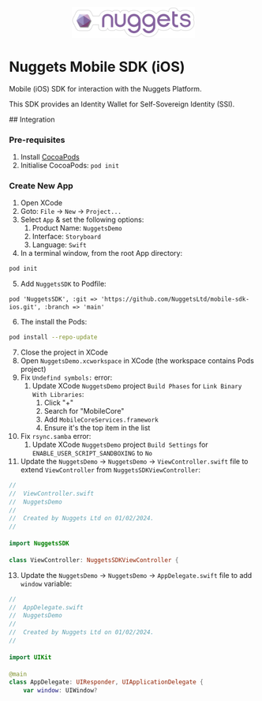 <p align="center">
  <a href="https://nuggets.life">
    <img src="./assets/nuggets-logo.svg" alt="Nuggets Ltd" width="250">
  </a>
</p>

# Nuggets Mobile SDK (iOS)
Mobile (iOS) SDK for interaction with the Nuggets Platform.

This SDK provides an Identity Wallet for Self-Sovereign Identity (SSI). 

## Integration

### Pre-requisites
1. Install [CocoaPods](https://cocoapods.org/)
2. Initialise CocoaPods: `pod init`

### Create New App
1. Open XCode
2. Goto: `File` -> `New` -> `Project...`
3. Select `App` & set the following options:
   1. Product Name: `NuggetsDemo`
   2. Interface: `Storyboard`
   3. Language: `Swift`
4. In a terminal window, from the root App directory:
```bash
pod init
```
5. Add `NuggetsSDK` to Podfile:
```podspec
pod 'NuggetsSDK', :git => 'https://github.com/NuggetsLtd/mobile-sdk-ios.git', :branch => 'main'
```
6. The install the Pods:
```bash
pod install --repo-update
```
7. Close the project in XCode
8. Open `NuggetsDemo.xcworkspace` in XCode (the workspace contains Pods project)
10. Fix `Undefind symbols:` error:
    1. Update XCode `NuggetsDemo` project `Build Phases` for `Link Binary With Libraries`:
       1. Click "+"
       2. Search for "MobileCore"
       3. Add `MobileCoreServices.framework`
       4. Ensure it's the top item in the list
11. Fix `rsync.samba` error:
    1. Update XCode `NuggetsDemo` project `Build Settings` for `ENABLE_USER_SCRIPT_SANDBOXING` to `No`
12. Update the `NuggetsDemo` -> `NuggetsDemo` -> `ViewController.swift` file to extend `ViewController` from `NuggetsSDKViewController`:
```swift
//
//  ViewController.swift
//  NuggetsDemo
//
//  Created by Nuggets Ltd on 01/02/2024.
//

import NuggetsSDK

class ViewController: NuggetsSDKViewController {
```
13. Update the `NuggetsDemo` -> `NuggetsDemo` -> `AppDelegate.swift` file to add `window` variable:
```swift
//
//  AppDelegate.swift
//  NuggetsDemo
//
//  Created by Nuggets Ltd on 01/02/2024.
//

import UIKit

@main
class AppDelegate: UIResponder, UIApplicationDelegate {
    var window: UIWindow?
```
